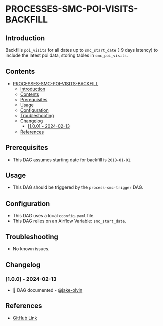 # PROCESSES-SMC-POI-VISITS-BACKFILL

## Introduction
Backfills `poi_visits` for all dates up to `smc_start_date` (-9 days latency) to include the latest poi data, storing tables in `smc_poi_visits`.

## Contents
- [PROCESSES-SMC-POI-VISITS-BACKFILL](#processes-smc-poi-visits-backfill)
  - [Introduction](#introduction)
  - [Contents](#contents)
  - [Prerequisites](#prerequisites)
  - [Usage](#usage)
  - [Configuration](#configuration)
  - [Troubleshooting](#troubleshooting)
  - [Changelog](#changelog)
    - [\[1.0.0\] - 2024-02-13](#100---2024-02-13)
  - [References](#references)

## Prerequisites
- This DAG assumes starting date for backfill is `2018-01-01`.

## Usage
- This DAG should be triggered by the `process-smc-trigger` DAG.

## Configuration
- This DAG uses a local `cconfig.yaml` file.
- This DAG relies on an Airflow Variable: `smc_start_date`.

## Troubleshooting
- No known issues.

## Changelog
### [1.0.0] - 2024-02-13
- :tada: DAG documented - [@jake-olvin](https://github.com/jake-olvin)

## References
- [GitHub Link](https://github.com/olvin-com/airflow-dags/tree/main/dags/processes-smc-poi-visits-backfill)
